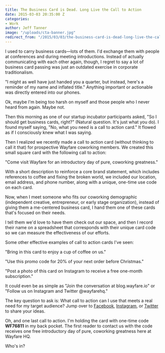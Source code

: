 ```yaml
---
title: The Business Card is Dead. Long Live the Call to Action
date: 2015-03-03 20:35:00 Z
categories:
- Work
author: Jeff Tanner
image: "/uploads/cta-banner.jpg"
redirect_from: "/2015/03/03/the-business-card-is-dead-long-live-the-call-to-action/"
---
```


I used to carry business cards&mdash;lots of them. I'd exchange them with people at conferences and during meeting introductions. Instead of actually communicating with each other again, though, I regret to say a lot of business card passing was just an outdated exercise in corporate traditionalism.

"I might as well have just handed you a quarter, but instead, here's a reminder of my name and inflated title." Anything important or actionable was directly entered into our phones.

<!-- more --> 

Ok, maybe I'm being too harsh on myself and those people who I never heard from again. Maybe not.

Then this morning as one of our startup incubator participants asked, "So I should get business cards, right?" (Natural question. It's just what you do). I found myself saying, "No, what you need is a call to action card." It flowed as if I consciously knew what I was saying.

Then I realized we recently made a call to action card (without thinking to call it that) for prospective Wayfare coworking members. We created this small square card with the following call to action:

"Come visit Wayfare for an introductory day of pure, coworking greatness."

With a short description to reinforce a core brand statement, which includes references to coffee and fixing the broken world, we included our location, email address, and phone number, along with a unique, one-time use code on each card.

Now, when I meet someone who fits our coworking demographic (independent creative, entrepreneur, or early stage organization), instead of giving them a me-centered business card, I hand them one of these cards that's focused on their needs.

I tell them we'd love to have them check out our space, and then I record their name on a spreadsheet that corresponds with their unique card code so we can measure the effectiveness of our efforts.

Some other effective examples of call to action cards I've seen:

"Bring in this card to enjoy a cup of coffee on us."

"Use this promo code for 20% of your next order before Christmas."

"Post a photo of this card on Instagram to receive a free one-month subscription."

It could even be as simple as "Join the conversation at blog.wayfare.io" or "Follow us on Instagram and Twitter @wayfarehq."

The key question to ask is: What call to action can I use that meets a real need for my target audience? Jump over to [Facebook](https://www.facebook.com/WayfareHQ), [Instagram](https://instagram.com/wayfarehq/), or [Twitter](https://twitter.com/wayfarehq) to share your ideas.

Oh, and one last call to action. I'm holding the card with one-time code **WF76811** in my back pocket. The first reader to contact us with the code receives one free introductory day of pure, coworking greatness here at Wayfare HQ.

Who's in?
